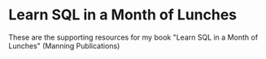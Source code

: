 # Learn SQL in a Month of Lunches
These are the supporting resources for my book "Learn SQL in a Month of Lunches" (Manning Publications)
